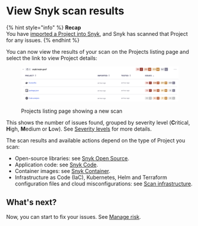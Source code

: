# View Snyk scan results

{% hint style="info" %}
**Recap**\
You have [imported a Project into Snyk](import-a-project.md), and Snyk has scanned that Project for any issues.
{% endhint %}

You can now view the results of your scan on the Projects listing page and select the link to view Project details:

<figure><img src="../../.gitbook/assets/Screenshot 2023-01-23 at 15.24.15.png" alt="Projects listing page showing a new scan"><figcaption><p>Projects listing page showing a new scan</p></figcaption></figure>

This shows the number of issues found, grouped by severity level (**C**ritical, **H**igh, **M**edium or **L**ow). See [Severity levels](../../manage-risk/prioritize-issues-for-fixing/severity-levels.md) for more details.

The scan results and available actions depend on the type of Project you scan:

* Open-source libraries: see [Snyk Open Source](../../scan-with-snyk/snyk-open-source/).
* Application code: see [Snyk Code](../../scan-with-snyk/snyk-code/).
* Container images: see [Snyk Container](../../scan-using-snyk/snyk-container/scan-container-images.md).
* Infrastructure as Code (IaC), Kubernetes, Helm and Terraform configuration files and cloud misconfigurations: see [Scan infrastructure](../../scan-with-snyk/snyk-iac/).

## **What's next?**

Now, you can start to fix your issues. See [Manage risk](../../manage-risk/).

